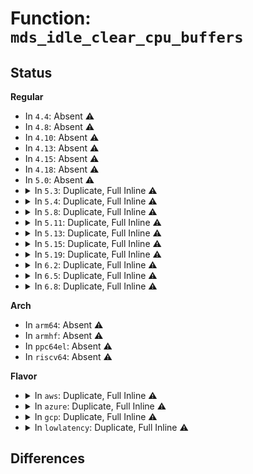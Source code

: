 # Function: <code>mds_idle_clear_cpu_buffers</code>

## Status
<b>Regular</b>
<ul>
<li>
In <code>4.4</code>: Absent ⚠️
</li>
<li>
In <code>4.8</code>: Absent ⚠️
</li>
<li>
In <code>4.10</code>: Absent ⚠️
</li>
<li>
In <code>4.13</code>: Absent ⚠️
</li>
<li>
In <code>4.15</code>: Absent ⚠️
</li>
<li>
In <code>4.18</code>: Absent ⚠️
</li>
<li>
In <code>5.0</code>: Absent ⚠️
</li>
<li>
<details>
<summary>In <code>5.3</code>: Duplicate, Full Inline ⚠️</summary>

**Collision:** Static Duplication

**Inline:** Full

**Transformation:** False

**Instances:**

```
In arch/x86/kernel/process.c (ffffffff81a9cb81)
Location: arch/x86/include/asm/nospec-branch.h:355
Inline: True
Inline callers:
  - arch/x86/kernel/process.c:mwait_idle
  - arch/x86/kernel/process.c:stop_this_cpu
```
```
In arch/x86/kernel/acpi/cstate.c (ffffffff81a9cd42)
Location: arch/x86/include/asm/nospec-branch.h:355
Inline: True
Inline callers:
  - arch/x86/kernel/acpi/cstate.c:acpi_processor_ffh_cstate_enter
```
```
In arch/x86/kernel/smpboot.c (ffffffff8106492c)
Location: arch/x86/include/asm/nospec-branch.h:355
Inline: True
Inline callers:
  - arch/x86/kernel/smpboot.c:native_play_dead
  - arch/x86/kernel/smpboot.c:hlt_play_dead
```
```
In arch/x86/kernel/kvm.c (ffffffff81076d6a)
Location: arch/x86/include/asm/nospec-branch.h:355
Inline: True
Inline callers:
  - arch/x86/kernel/kvm.c:kvm_async_pf_task_wait
```
```
In arch/x86/kernel/paravirt.c (ffffffff81a9cda0)
Location: arch/x86/include/asm/nospec-branch.h:355
Inline: True
Inline callers:
  - arch/x86/kernel/paravirt.c:native_halt
  - arch/x86/kernel/paravirt.c:native_safe_halt
```
```
In drivers/idle/intel_idle.c (ffffffff815b3b4d)
Location: arch/x86/include/asm/nospec-branch.h:355
Inline: True
Inline callers:
  - drivers/idle/intel_idle.c:intel_idle_s2idle
  - drivers/idle/intel_idle.c:intel_idle
```
</details>
</li>
<li>
<details>
<summary>In <code>5.4</code>: Duplicate, Full Inline ⚠️</summary>

**Collision:** Static Duplication

**Inline:** Full

**Transformation:** False

**Instances:**

```
In arch/x86/kernel/process.c (ffffffff81ad43d1)
Location: arch/x86/include/asm/nospec-branch.h:355
Inline: True
Inline callers:
  - arch/x86/kernel/process.c:mwait_idle
  - arch/x86/kernel/process.c:stop_this_cpu
```
```
In arch/x86/kernel/acpi/cstate.c (ffffffff81ad4592)
Location: arch/x86/include/asm/nospec-branch.h:355
Inline: True
Inline callers:
  - arch/x86/kernel/acpi/cstate.c:acpi_processor_ffh_cstate_enter
```
```
In arch/x86/kernel/smpboot.c (ffffffff81064fac)
Location: arch/x86/include/asm/nospec-branch.h:355
Inline: True
Inline callers:
  - arch/x86/kernel/smpboot.c:native_play_dead
  - arch/x86/kernel/smpboot.c:hlt_play_dead
```
```
In arch/x86/kernel/kvm.c (ffffffff81077dba)
Location: arch/x86/include/asm/nospec-branch.h:355
Inline: True
Inline callers:
  - arch/x86/kernel/kvm.c:kvm_async_pf_task_wait
```
```
In arch/x86/kernel/paravirt.c (ffffffff81ad45f0)
Location: arch/x86/include/asm/nospec-branch.h:355
Inline: True
Inline callers:
  - arch/x86/kernel/paravirt.c:native_halt
  - arch/x86/kernel/paravirt.c:native_safe_halt
```
```
In drivers/idle/intel_idle.c (ffffffff815d4d8d)
Location: arch/x86/include/asm/nospec-branch.h:355
Inline: True
Inline callers:
  - drivers/idle/intel_idle.c:intel_idle_s2idle
  - drivers/idle/intel_idle.c:intel_idle
```
</details>
</li>
<li>
<details>
<summary>In <code>5.8</code>: Duplicate, Full Inline ⚠️</summary>

**Collision:** Static Duplication

**Inline:** Full

**Transformation:** False

**Instances:**

```
In arch/x86/kernel/process.c (ffffffff81bcc4bd)
Location: arch/x86/include/asm/nospec-branch.h:297
Inline: True
Inline callers:
  - arch/x86/kernel/process.c:mwait_idle
  - arch/x86/kernel/process.c:stop_this_cpu
```
```
In arch/x86/kernel/acpi/cstate.c (ffffffff81068ab4)
Location: arch/x86/include/asm/nospec-branch.h:297
Inline: True
Inline callers:
  - arch/x86/kernel/acpi/cstate.c:mwait_idle_with_hints
```
```
In arch/x86/kernel/smpboot.c (ffffffff8106b6d5)
Location: arch/x86/include/asm/nospec-branch.h:297
Inline: True
Inline callers:
  - arch/x86/kernel/smpboot.c:native_play_dead
  - arch/x86/kernel/smpboot.c:hlt_play_dead
```
```
In arch/x86/kernel/paravirt.c (ffffffff81bcc670)
Location: arch/x86/include/asm/nospec-branch.h:297
Inline: True
Inline callers:
  - arch/x86/kernel/paravirt.c:native_halt
  - arch/x86/kernel/paravirt.c:native_safe_halt
```
```
In drivers/idle/intel_idle.c (ffffffff8167e8d4)
Location: arch/x86/include/asm/nospec-branch.h:297
Inline: True
```
</details>
</li>
<li>
<details>
<summary>In <code>5.11</code>: Duplicate, Full Inline ⚠️</summary>

**Collision:** Static Duplication

**Inline:** Full

**Transformation:** False

**Instances:**

```
In arch/x86/kernel/process.c (ffffffff81c45196)
Location: arch/x86/include/asm/nospec-branch.h:297
Inline: True
Inline callers:
  - arch/x86/kernel/process.c:mwait_idle
  - arch/x86/kernel/process.c:stop_this_cpu
```
```
In arch/x86/kernel/acpi/cstate.c (ffffffff8106a754)
Location: arch/x86/include/asm/nospec-branch.h:297
Inline: True
Inline callers:
  - arch/x86/kernel/acpi/cstate.c:mwait_idle_with_hints
```
```
In arch/x86/kernel/smpboot.c (ffffffff8106d375)
Location: arch/x86/include/asm/nospec-branch.h:297
Inline: True
Inline callers:
  - arch/x86/kernel/smpboot.c:native_play_dead
  - arch/x86/kernel/smpboot.c:hlt_play_dead
```
```
In arch/x86/kernel/paravirt.c (ffffffff81c45220)
Location: arch/x86/include/asm/nospec-branch.h:297
Inline: True
Inline callers:
  - arch/x86/kernel/paravirt.c:native_halt
  - arch/x86/kernel/paravirt.c:native_safe_halt
```
```
In drivers/idle/intel_idle.c (ffffffff8169d5d4)
Location: arch/x86/include/asm/nospec-branch.h:297
Inline: True
```
</details>
</li>
<li>
<details>
<summary>In <code>5.13</code>: Duplicate, Full Inline ⚠️</summary>

**Collision:** Static Duplication

**Inline:** Full

**Transformation:** False

**Instances:**

```
In arch/x86/kernel/process.c (ffffffff81c38413)
Location: arch/x86/include/asm/nospec-branch.h:296
Inline: True
Inline callers:
  - arch/x86/kernel/process.c:mwait_idle
  - arch/x86/kernel/process.c:stop_this_cpu
```
```
In arch/x86/kernel/acpi/cstate.c (ffffffff8106b21b)
Location: arch/x86/include/asm/nospec-branch.h:296
Inline: True
Inline callers:
  - arch/x86/kernel/acpi/cstate.c:mwait_idle_with_hints
```
```
In arch/x86/kernel/smpboot.c (ffffffff8106dde5)
Location: arch/x86/include/asm/nospec-branch.h:296
Inline: True
Inline callers:
  - arch/x86/kernel/smpboot.c:native_play_dead
  - arch/x86/kernel/smpboot.c:hlt_play_dead
```
```
In arch/x86/kernel/paravirt.c (ffffffff81c384a0)
Location: arch/x86/include/asm/nospec-branch.h:296
Inline: True
Inline callers:
  - arch/x86/kernel/paravirt.c:native_halt
  - arch/x86/kernel/paravirt.c:native_safe_halt
```
```
In drivers/idle/intel_idle.c (ffffffff8168035b)
Location: arch/x86/include/asm/nospec-branch.h:296
Inline: True
```
</details>
</li>
<li>
<details>
<summary>In <code>5.15</code>: Duplicate, Full Inline ⚠️</summary>

**Collision:** Static Duplication

**Inline:** Full

**Transformation:** False

**Instances:**

```
In arch/x86/kernel/process.c (ffffffff81d56ca3)
Location: arch/x86/include/asm/nospec-branch.h:300
Inline: True
Inline callers:
  - arch/x86/kernel/process.c:mwait_idle
  - arch/x86/kernel/process.c:stop_this_cpu
```
```
In arch/x86/kernel/acpi/cstate.c (ffffffff81075d3b)
Location: arch/x86/include/asm/nospec-branch.h:300
Inline: True
Inline callers:
  - arch/x86/kernel/acpi/cstate.c:mwait_idle_with_hints
```
```
In arch/x86/kernel/smpboot.c (ffffffff810795f5)
Location: arch/x86/include/asm/nospec-branch.h:300
Inline: True
Inline callers:
  - arch/x86/kernel/smpboot.c:native_play_dead
  - arch/x86/kernel/smpboot.c:hlt_play_dead
```
```
In arch/x86/kernel/paravirt.c (ffffffff81d56d50)
Location: arch/x86/include/asm/nospec-branch.h:300
Inline: True
Inline callers:
  - arch/x86/kernel/paravirt.c:native_halt
  - arch/x86/kernel/paravirt.c:native_safe_halt
```
```
In drivers/idle/intel_idle.c (ffffffff816f50cb)
Location: arch/x86/include/asm/nospec-branch.h:300
Inline: True
```
</details>
</li>
<li>
<details>
<summary>In <code>5.19</code>: Duplicate, Full Inline ⚠️</summary>

**Collision:** Static Duplication

**Inline:** Full

**Transformation:** False

**Instances:**

```
In arch/x86/kernel/process.c (ffffffff81f28f13)
Location: arch/x86/include/asm/nospec-branch.h:391
Inline: True
Inline callers:
  - arch/x86/kernel/process.c:mwait_idle
  - arch/x86/kernel/process.c:stop_this_cpu
```
```
In arch/x86/kernel/acpi/cstate.c (ffffffff81084784)
Location: arch/x86/include/asm/nospec-branch.h:391
Inline: True
Inline callers:
  - arch/x86/kernel/acpi/cstate.c:mwait_idle_with_hints
```
```
In arch/x86/kernel/smpboot.c (ffffffff81088485)
Location: arch/x86/include/asm/nospec-branch.h:391
Inline: True
Inline callers:
  - arch/x86/kernel/smpboot.c:native_play_dead
  - arch/x86/kernel/smpboot.c:hlt_play_dead
```
```
In arch/x86/kernel/paravirt.c (ffffffff81f29010)
Location: arch/x86/include/asm/nospec-branch.h:391
Inline: True
Inline callers:
  - arch/x86/kernel/paravirt.c:native_halt
  - arch/x86/kernel/paravirt.c:native_safe_halt
```
```
In drivers/idle/intel_idle.c (ffffffff818219f4)
Location: arch/x86/include/asm/nospec-branch.h:391
Inline: True
```
</details>
</li>
<li>
<details>
<summary>In <code>6.2</code>: Duplicate, Full Inline ⚠️</summary>

**Collision:** Static Duplication

**Inline:** Full

**Transformation:** False

**Instances:**

```
In arch/x86/kernel/process.c (ffffffff820d4c03)
Location: arch/x86/include/asm/nospec-branch.h:567
Inline: True
Inline callers:
  - arch/x86/kernel/process.c:mwait_idle
  - arch/x86/kernel/process.c:stop_this_cpu
```
```
In arch/x86/kernel/acpi/cstate.c (ffffffff81097a14)
Location: arch/x86/include/asm/nospec-branch.h:567
Inline: True
Inline callers:
  - arch/x86/kernel/acpi/cstate.c:mwait_idle_with_hints
```
```
In arch/x86/kernel/smpboot.c (ffffffff8109bf45)
Location: arch/x86/include/asm/nospec-branch.h:567
Inline: True
Inline callers:
  - arch/x86/kernel/smpboot.c:native_play_dead
  - arch/x86/kernel/smpboot.c:hlt_play_dead
```
```
In arch/x86/kernel/paravirt.c (ffffffff820d4d00)
Location: arch/x86/include/asm/nospec-branch.h:567
Inline: True
Inline callers:
  - arch/x86/kernel/paravirt.c:native_halt
  - arch/x86/kernel/paravirt.c:native_safe_halt
```
```
In drivers/idle/intel_idle.c (ffffffff819526e4)
Location: arch/x86/include/asm/nospec-branch.h:567
Inline: True
```
</details>
</li>
<li>
<details>
<summary>In <code>6.5</code>: Duplicate, Full Inline ⚠️</summary>

**Collision:** Static Duplication

**Inline:** Full

**Transformation:** False

**Instances:**

```
In arch/x86/kernel/process.c (ffffffff82142ff1)
Location: arch/x86/include/asm/nospec-branch.h:589
Inline: True
Inline callers:
  - arch/x86/kernel/process.c:mwait_idle
  - arch/x86/kernel/process.c:stop_this_cpu
```
```
In arch/x86/kernel/acpi/cstate.c (ffffffff821430f7)
Location: arch/x86/include/asm/nospec-branch.h:589
Inline: True
Inline callers:
  - arch/x86/kernel/acpi/cstate.c:acpi_processor_ffh_cstate_enter
```
```
In arch/x86/kernel/smpboot.c (ffffffff8109ee9a)
Location: arch/x86/include/asm/nospec-branch.h:589
Inline: True
Inline callers:
  - arch/x86/kernel/smpboot.c:hlt_play_dead
  - arch/x86/kernel/smpboot.c:mwait_play_dead
  - arch/x86/kernel/smpboot.c:mwait_play_dead
```
```
In arch/x86/kernel/paravirt.c (ffffffff82141030)
Location: arch/x86/include/asm/nospec-branch.h:589
Inline: True
Inline callers:
  - arch/x86/kernel/paravirt.c:pv_native_safe_halt
  - arch/x86/kernel/paravirt.c:native_halt
```
```
In drivers/idle/intel_idle.c (ffffffff8214362c)
Location: arch/x86/include/asm/nospec-branch.h:589
Inline: True
Inline callers:
  - drivers/idle/intel_idle.c:intel_idle_s2idle
  - drivers/idle/intel_idle.c:intel_idle_xstate
  - drivers/idle/intel_idle.c:intel_idle_ibrs
  - drivers/idle/intel_idle.c:intel_idle_irq
  - drivers/idle/intel_idle.c:intel_idle
```
</details>
</li>
<li>
<details>
<summary>In <code>6.8</code>: Duplicate, Full Inline ⚠️</summary>

**Collision:** Static Duplication

**Inline:** Full

**Transformation:** False

**Instances:**

```
In arch/x86/kernel/process.c (ffffffff822256de)
Location: arch/x86/include/asm/nospec-branch.h:598
Inline: True
Inline callers:
  - arch/x86/kernel/process.c:mwait_idle
  - arch/x86/kernel/process.c:stop_this_cpu
```
```
In arch/x86/kernel/acpi/cstate.c (ffffffff822257e2)
Location: arch/x86/include/asm/nospec-branch.h:598
Inline: True
Inline callers:
  - arch/x86/kernel/acpi/cstate.c:acpi_processor_ffh_cstate_enter
  - arch/x86/kernel/acpi/cstate.c:acpi_processor_ffh_cstate_enter
```
```
In arch/x86/kernel/smpboot.c (ffffffff810a62ca)
Location: arch/x86/include/asm/nospec-branch.h:598
Inline: True
Inline callers:
  - arch/x86/kernel/smpboot.c:hlt_play_dead
  - arch/x86/kernel/smpboot.c:mwait_play_dead
  - arch/x86/kernel/smpboot.c:mwait_play_dead
```
```
In arch/x86/kernel/paravirt.c (ffffffff82222e50)
Location: arch/x86/include/asm/nospec-branch.h:598
Inline: True
Inline callers:
  - arch/x86/kernel/paravirt.c:pv_native_safe_halt
  - arch/x86/kernel/paravirt.c:native_halt
```
```
In drivers/idle/intel_idle.c (ffffffff82225d3c)
Location: arch/x86/include/asm/nospec-branch.h:598
Inline: True
Inline callers:
  - drivers/idle/intel_idle.c:intel_idle_s2idle
  - drivers/idle/intel_idle.c:intel_idle_xstate
  - drivers/idle/intel_idle.c:intel_idle_ibrs
  - drivers/idle/intel_idle.c:intel_idle_irq
  - drivers/idle/intel_idle.c:intel_idle
```
</details>
</li>
</ul>
<b>Arch</b>
<ul>
<li>
In <code>arm64</code>: Absent ⚠️
</li>
<li>
In <code>armhf</code>: Absent ⚠️
</li>
<li>
In <code>ppc64el</code>: Absent ⚠️
</li>
<li>
In <code>riscv64</code>: Absent ⚠️
</li>
</ul>
<b>Flavor</b>
<ul>
<li>
<details>
<summary>In <code>aws</code>: Duplicate, Full Inline ⚠️</summary>

**Collision:** Static Duplication

**Inline:** Full

**Transformation:** False

**Instances:**

```
In arch/x86/kernel/process.c (ffffffff81a73241)
Location: arch/x86/include/asm/nospec-branch.h:355
Inline: True
Inline callers:
  - arch/x86/kernel/process.c:mwait_idle
  - arch/x86/kernel/process.c:stop_this_cpu
```
```
In arch/x86/kernel/acpi/cstate.c (ffffffff81a73402)
Location: arch/x86/include/asm/nospec-branch.h:355
Inline: True
Inline callers:
  - arch/x86/kernel/acpi/cstate.c:acpi_processor_ffh_cstate_enter
```
```
In arch/x86/kernel/smpboot.c (ffffffff81064a9c)
Location: arch/x86/include/asm/nospec-branch.h:355
Inline: True
Inline callers:
  - arch/x86/kernel/smpboot.c:native_play_dead
  - arch/x86/kernel/smpboot.c:hlt_play_dead
```
```
In arch/x86/kernel/kvm.c (ffffffff81076dba)
Location: arch/x86/include/asm/nospec-branch.h:355
Inline: True
Inline callers:
  - arch/x86/kernel/kvm.c:kvm_async_pf_task_wait
```
```
In arch/x86/kernel/paravirt.c (ffffffff81a73460)
Location: arch/x86/include/asm/nospec-branch.h:355
Inline: True
Inline callers:
  - arch/x86/kernel/paravirt.c:native_halt
  - arch/x86/kernel/paravirt.c:native_safe_halt
```
```
In drivers/idle/intel_idle.c (ffffffff815c8add)
Location: arch/x86/include/asm/nospec-branch.h:355
Inline: True
Inline callers:
  - drivers/idle/intel_idle.c:intel_idle_s2idle
  - drivers/idle/intel_idle.c:intel_idle
```
</details>
</li>
<li>
<details>
<summary>In <code>azure</code>: Duplicate, Full Inline ⚠️</summary>

**Collision:** Static Duplication

**Inline:** Full

**Transformation:** False

**Instances:**

```
In arch/x86/kernel/process.c (ffffffff81a2f601)
Location: arch/x86/include/asm/nospec-branch.h:355
Inline: True
Inline callers:
  - arch/x86/kernel/process.c:mwait_idle
  - arch/x86/kernel/process.c:stop_this_cpu
  - arch/x86/kernel/process.c:default_idle
```
```
In arch/x86/kernel/tboot.c (ffffffff81033448)
Location: arch/x86/include/asm/nospec-branch.h:355
Inline: True
```
```
In arch/x86/kernel/acpi/cstate.c (ffffffff81a2f7b2)
Location: arch/x86/include/asm/nospec-branch.h:355
Inline: True
Inline callers:
  - arch/x86/kernel/acpi/cstate.c:acpi_processor_ffh_cstate_enter
```
```
In arch/x86/kernel/reboot.c (ffffffff81052aec)
Location: arch/x86/include/asm/nospec-branch.h:355
Inline: True
Inline callers:
  - arch/x86/kernel/reboot.c:crash_nmi_callback
```
```
In arch/x86/kernel/smpboot.c (ffffffff81054d71)
Location: arch/x86/include/asm/nospec-branch.h:355
Inline: True
Inline callers:
  - arch/x86/kernel/smpboot.c:native_play_dead
  - arch/x86/kernel/smpboot.c:hlt_play_dead
```
```
In arch/x86/kernel/kvm.c (ffffffff81066e0e)
Location: arch/x86/include/asm/nospec-branch.h:355
Inline: True
Inline callers:
  - arch/x86/kernel/kvm.c:kvm_async_pf_task_wait
```
```
In arch/x86/mm/extable.c (ffffffff828a626f)
Location: arch/x86/include/asm/nospec-branch.h:355
Inline: True
Inline callers:
  - arch/x86/mm/extable.c:early_fixup_exception
```
```
In drivers/idle/intel_idle.c (ffffffff815b1b4d)
Location: arch/x86/include/asm/nospec-branch.h:355
Inline: True
Inline callers:
  - drivers/idle/intel_idle.c:intel_idle_s2idle
  - drivers/idle/intel_idle.c:intel_idle
```
```
In drivers/acpi/processor_idle.c (ffffffff815efa6d)
Location: arch/x86/include/asm/nospec-branch.h:355
Inline: True
Inline callers:
  - drivers/acpi/processor_idle.c:acpi_idle_play_dead
  - drivers/acpi/processor_idle.c:acpi_idle_do_entry
```
</details>
</li>
<li>
<details>
<summary>In <code>gcp</code>: Duplicate, Full Inline ⚠️</summary>

**Collision:** Static Duplication

**Inline:** Full

**Transformation:** False

**Instances:**

```
In arch/x86/kernel/process.c (ffffffff81adf651)
Location: arch/x86/include/asm/nospec-branch.h:355
Inline: True
Inline callers:
  - arch/x86/kernel/process.c:mwait_idle
  - arch/x86/kernel/process.c:stop_this_cpu
```
```
In arch/x86/kernel/acpi/cstate.c (ffffffff81adf812)
Location: arch/x86/include/asm/nospec-branch.h:355
Inline: True
Inline callers:
  - arch/x86/kernel/acpi/cstate.c:acpi_processor_ffh_cstate_enter
```
```
In arch/x86/kernel/smpboot.c (ffffffff81064f4c)
Location: arch/x86/include/asm/nospec-branch.h:355
Inline: True
Inline callers:
  - arch/x86/kernel/smpboot.c:native_play_dead
  - arch/x86/kernel/smpboot.c:hlt_play_dead
```
```
In arch/x86/kernel/kvm.c (ffffffff81076d6a)
Location: arch/x86/include/asm/nospec-branch.h:355
Inline: True
Inline callers:
  - arch/x86/kernel/kvm.c:kvm_async_pf_task_wait
```
```
In arch/x86/kernel/paravirt.c (ffffffff81adf870)
Location: arch/x86/include/asm/nospec-branch.h:355
Inline: True
Inline callers:
  - arch/x86/kernel/paravirt.c:native_halt
  - arch/x86/kernel/paravirt.c:native_safe_halt
```
```
In drivers/idle/intel_idle.c (ffffffff815c906d)
Location: arch/x86/include/asm/nospec-branch.h:355
Inline: True
Inline callers:
  - drivers/idle/intel_idle.c:intel_idle_s2idle
  - drivers/idle/intel_idle.c:intel_idle
```
</details>
</li>
<li>
<details>
<summary>In <code>lowlatency</code>: Duplicate, Full Inline ⚠️</summary>

**Collision:** Static Duplication

**Inline:** Full

**Transformation:** False

**Instances:**

```
In arch/x86/kernel/process.c (ffffffff81aebde1)
Location: arch/x86/include/asm/nospec-branch.h:355
Inline: True
Inline callers:
  - arch/x86/kernel/process.c:mwait_idle
  - arch/x86/kernel/process.c:stop_this_cpu
```
```
In arch/x86/kernel/acpi/cstate.c (ffffffff81aebfe2)
Location: arch/x86/include/asm/nospec-branch.h:355
Inline: True
Inline callers:
  - arch/x86/kernel/acpi/cstate.c:acpi_processor_ffh_cstate_enter
```
```
In arch/x86/kernel/smpboot.c (ffffffff8106652c)
Location: arch/x86/include/asm/nospec-branch.h:355
Inline: True
Inline callers:
  - arch/x86/kernel/smpboot.c:native_play_dead
  - arch/x86/kernel/smpboot.c:hlt_play_dead
```
```
In arch/x86/kernel/kvm.c (ffffffff81078dc7)
Location: arch/x86/include/asm/nospec-branch.h:355
Inline: True
Inline callers:
  - arch/x86/kernel/kvm.c:kvm_async_pf_task_wait
```
```
In arch/x86/kernel/paravirt.c (ffffffff81aec040)
Location: arch/x86/include/asm/nospec-branch.h:355
Inline: True
Inline callers:
  - arch/x86/kernel/paravirt.c:native_halt
  - arch/x86/kernel/paravirt.c:native_safe_halt
```
```
In drivers/idle/intel_idle.c (ffffffff815e2ecd)
Location: arch/x86/include/asm/nospec-branch.h:355
Inline: True
Inline callers:
  - drivers/idle/intel_idle.c:intel_idle_s2idle
  - drivers/idle/intel_idle.c:intel_idle
```
</details>
</li>
</ul>

## Differences
